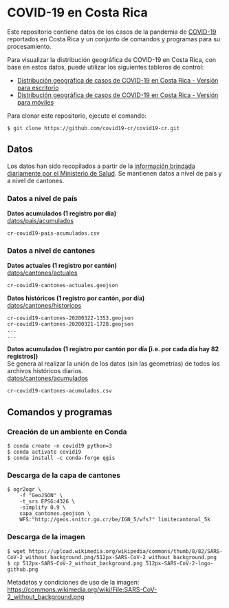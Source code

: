 # COVID-19 en Costa Rica
Este repositorio contiene datos de los casos de la pandemia de [COVID-19](https://es.wikipedia.org/wiki/COVID-19) reportados en Costa Rica y un conjunto de comandos y programas para su procesamiento.

Para visualizar la distribución geográfica de COVID-19 en Costa Rica, con base en estos datos, puede utilizar los siguientes tableros de control:

- [Distribución geográfica de casos de COVID-19 en Costa Rica - Versión para escritorio](https://arcg.is/1HKq9i)
- [Distribución geográfica de casos de COVID-19 en Costa Rica - Versión para móviles](https://arcg.is/1uTiWT)

Para clonar este repositorio, ejecute el comando:
```terminal
$ git clone https://github.com/covid19-cr/covid19-cr.git
```

## Datos
Los datos han sido recopilados a partir de la [información brindada diariamente por el Ministerio de Salud](https://github.com/covid19-cr/covid19-cr/tree/master/prensa/comunicados-ministerio-salud). Se mantienen datos a nivel de país y a nivel de cantones.

### Datos a nivel de país
**Datos acumulados (1 registro por día)**  
[datos/pais/acumulados](https://github.com/covid19-cr/covid19-cr/tree/master/datos/pais/acumulados)
```
cr-covid19-pais-acumulados.csv
```

### Datos a nivel de cantones
**Datos actuales (1 registro por cantón)**  
[datos/cantones/actuales](https://github.com/covid19-cr/covid19-cr/tree/master/datos/cantones/actuales)
```
cr-covid19-cantones-actuales.geojson
```

**Datos históricos (1 registro por cantón, por día)**  
[datos/cantones/historicos](https://github.com/covid19-cr/covid19-cr/tree/master/datos/cantones/historicos)
```
cr-covid19-cantones-20200322-1353.geojson
cr-covid19-cantones-20200321-1728.geojson
...
...
```

**Datos acumulados (1 registro por cantón por día [i.e. por cada día hay 82 registros])**  
Se genera al realizar la unión de los datos (sin las geometrías) de todos los archivos históricos diarios.  
[datos/cantones/acumulados](https://github.com/covid19-cr/covid19-cr/tree/master/datos/cantones/acumulados)
```
cr-covid19-cantones-acumulados.csv
```

## Comandos y programas

### Creación de un ambiente en Conda
```
$ conda create -n covid19 python=3
$ conda activate covid19
$ conda install -c conda-forge qgis
```

### Descarga de la capa de cantones
```
$ ogr2ogr \
    -f "GeoJSON" \
    -t_srs EPSG:4326 \
    -simplify 0.9 \
    capa_cantones.geojson \
    WFS:"http://geos.snitcr.go.cr/be/IGN_5/wfs?" limitecantonal_5k
```    

### Descarga de la imagen
```terminal
$ wget https://upload.wikimedia.org/wikipedia/commons/thumb/8/82/SARS-CoV-2_without_background.png/512px-SARS-CoV-2_without_background.png
$ cp 512px-SARS-CoV-2_without_background.png 512px-SARS-CoV-2-logo-github.png
```

Metadatos y condiciones de uso de la imagen:  
https://commons.wikimedia.org/wiki/File:SARS-CoV-2_without_background.png

